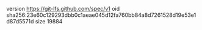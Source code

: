 version https://git-lfs.github.com/spec/v1
oid sha256:23e60c129293dbb0c1aeae045d12fa760bb84a8d7261528d19e53e1d87d5571d
size 19884
